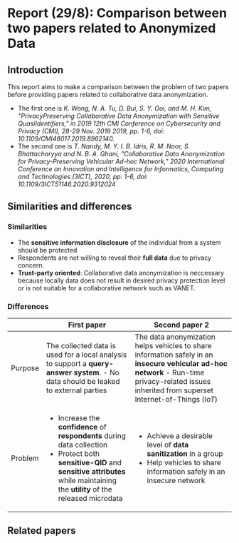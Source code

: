 # **Report (29/8): Comparison between two papers related to Anonymized Data**
## **Introduction**
This report aims to make a comparison between the problem of two papers before providing papers related to collaborative data anonymization.
- The first one is _K. Wong, N. A. Tu, D. Bui, S. Y. Ooi, and M. H. Kim, "PrivacyPreserving Collaborative Data Anonymization with Sensitive QuasiIdentifiers," in 2019 12th CMI Conference on Cybersecurity and
Privacy (CMI), 28-29 Nov. 2019 2019, pp. 1-6, doi: 10.1109/CMI48017.2019.8962140._
- The second one is _T. Nandy, M. Y. I. B. Idris, R. M. Noor, S. Bhattacharyya and N. B. A. Ghani, "Collaborative Data Anonymization for Privacy-Preserving Vehicular Ad-hoc Network," 2020 International Conference on Innovation and Intelligence for Informatics, Computing and Technologies (3ICT), 2020, pp. 1-6, doi: 10.1109/3ICT51146.2020.9312024_
## **Similarities and differences**
### **Similarities**
- The **sensitive information disclosure** of the individual from a system should be protected
- Respondents are not willing to reveal their **full data** due to privacy concern.
- **Trust-party oriented**:  Collaborative data anonymization is neccessary because locally data does not result in desired privacy protection level or is not suitable for a collaborative network such as VANET.
### **Differences**

||First paper|Second paper 2|
|-|-|-|
|Purpose|The collected data is used for a local analysis to support a **query-answer system**. - No data should be leaked to external parties|The data anonymization helps vehicles to share information safely in an **insecure vehicular ad-hoc network** - Run-time privacy-related issues inherited from superset Internet-of-Things (_IoT_)|
|Problem|<ul><li>Increase the **confidence** of **respondents** during data collection</li><li> Protect both **sensitive-QID** and **sensitive attributes** while maintaining the **utility** of the released microdata</li></ul>|<ul><li>Achieve a desirable level of **data sanitization** in a group</li><li>Help vehicles to share information safely in an insecure network</li></ul>|

## **Related papers**
